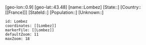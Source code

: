﻿---
location: [43.48,0.9]
mapzoom: [7,12] 
mapmarker: city 
type: City
tags:
- geo/City


SpocWebEntityId: 32078
isDeleted: false
confidential: public

---
[geo-lon::0.9]
[geo-lat::43.48]
[name::Lombez]
[State::]
[Country::[[France]]]
[StateId::]
[Population::]
[Unknown::]


```leaflet
id: Lombez
coordinates: [[Lombez]]
markerFile: [[Lombez]]
defaultZoom: 11 
maxZoom: 18
```
